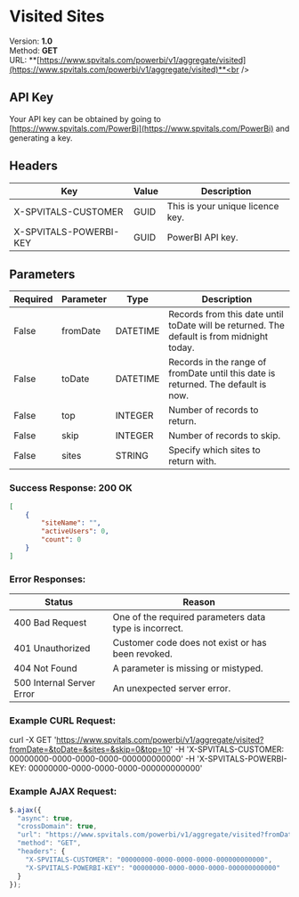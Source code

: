 # Visited Sites<br />
Version: **1.0**<br />
Method: **GET**<br />
URL: **[https://www.spvitals.com/powerbi/v1/aggregate/visited](https://www.spvitals.com/powerbi/v1/aggregate/visited)**<br />

## API Key

Your API key can be obtained by going to [https://www.spvitals.com/PowerBi](https://www.spvitals.com/PowerBi) and generating a key.

## Headers

Key | Value | Description
-|-|-
X-SPVITALS-CUSTOMER | GUID | This is your unique licence key.
X-SPVITALS-POWERBI-KEY | GUID | PowerBI API key.

## Parameters

| **Required** | **Parameter** | **Type** | **Description** |
| --- | --- | --- | --- |
| False | fromDate | DATETIME | Records from this date until toDate will be returned. The default is from midnight today. |
| False | toDate | DATETIME | Records in the range of fromDate until this date is returned. The default is now. |
| False | top | INTEGER | Number of records to return. |
| False | skip | INTEGER | Number of records to skip. |
| False | sites | STRING | Specify which sites to return with. |

### Success Response: 200 OK

```json
[
    {
        "siteName": "",
        "activeUsers": 0,
        "count": 0
    }
]
```

### Error Responses:

| **Status** | **Reason** |
| --- | --- |
| 400 Bad Request | One of the required parameters data type is incorrect. |
| 401 Unauthorized | Customer code does not exist or has been revoked. |
| 404 Not Found | A parameter is missing or mistyped. |
| 500 Internal Server Error | An unexpected server error. |

### Example CURL Request:

curl -X GET 
  'https://www.spvitals.com/powerbi/v1/aggregate/visited?fromDate=&toDate=&sites=&skip=0&top=10' 
  -H 'X-SPVITALS-CUSTOMER: 00000000-0000-0000-0000-000000000000' 
  -H 'X-SPVITALS-POWERBI-KEY: 00000000-0000-0000-0000-000000000000' 

### Example AJAX Request:

```javascript
$.ajax({
  "async": true,
  "crossDomain": true,
  "url": "https://www.spvitals.com/powerbi/v1/aggregate/visited?fromDate=&toDate=&sites=&skip=0&top=10",
  "method": "GET",
  "headers": {
    "X-SPVITALS-CUSTOMER": "00000000-0000-0000-0000-000000000000",
    "X-SPVITALS-POWERBI-KEY": "00000000-0000-0000-0000-000000000000"
  }
});
```

